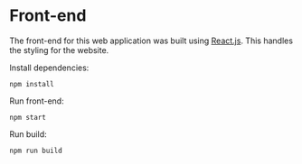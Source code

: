 # Front-end

The front-end for this web application was built using [React.js](https://reactjs.org/). This handles the styling for the website.

Install dependencies:

```shell
npm install
```

Run front-end:

```shell
npm start
```

Run build:

```shell
npm run build
```
